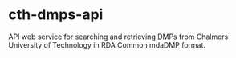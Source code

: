 # cth-dmps-api

API web service for searching and retrieving DMPs from Chalmers University of Technology in RDA Common mdaDMP format. 